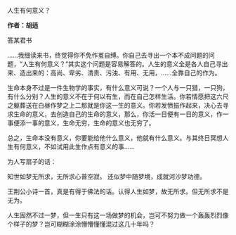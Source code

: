 人生有何意义？

**作者：胡适**

答某君书

……我细读来书，终觉得你不免作茧自缚。你自己去寻出一个本不成问题的问题，“人生有何意义？”其实这个问题是容易解答的。人生的意义全是各人自己寻出来、造出来的：高尚、卑劣、清贵、污浊、有用、无用，……全靠自己的作为。

生命本身不过是一件生物学的事实，有什么意义可说？一个人与一只猎，一只狗，有什么分别？人生的意义不在于何以有生，而在自己怎样生活。你若情愿把这六尺之躯葬送在白昼作梦之上二那就是你这一生的意义。你若发愤振作起来，决心去寻求生命的意义，去创造自己的生命的意义，那么，你活一日便有一日的意义，作一事便添一事的意义，生命无穷，生命的意义也无穷了。

总之，生命本没有意义，你要能给他什么意义，他就有什么意义。与其终日冥想人生有何意义，不如试用此生作点有意义的事……

为人写扇子的话：

知世如梦无所求，无所求心普空寂。
还似梦中随梦境，成就河沙梦功德。

王荆公小诗一首，真是有得于佛法的话。认得人生如梦，故无所求。但无所求不是无为。

人生固然不过一梦，但一生只有这一场做梦的机会，岂可不努力做一个轰轰烈烈像个样子的梦？岂可糊糊涂涂懵懵懂懂混过这几十年吗？ 
